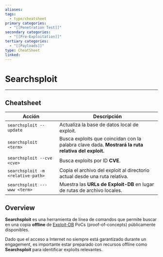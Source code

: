 ```yaml
---
aliases:
tags:
  - type/cheatsheet
primary categories:
  - "[[Penetration Test]]"
secondary categories:
  - "[[Pre-Exploitation]]"
tertiary categories:
  - "[[Payloads]]"
type: CheatSheet
linked:
---
```

# Searchsploit

***

## Cheatsheet

|**Acción**|**Descripción**|
|---|---|
|`searchsploit --update`|Actualiza la base de datos local de exploit.|
|`searchsploit <term>`|Busca exploits que coincidan con la palabra clave dada. **Mostrará la ruta relativa del exploit.**|
|`searchsploit --cve <cve>`|Busca exploits por ID **CVE**.|
|`searchsploit -m <relative-path>`|Copia el archivo del exploit al directorio actual desde una ruta relativa.|
|`searchsploit ---www <term>`|Muestra las **URLs de Exploit-DB** en lugar de rutas de archivo locales.|

## Overview

**Searchsploit** es una herramienta de línea de comandos que permite buscar en una copia **offline** de [Exploit-DB](https://www.exploit-db.com/) PoCs (proof-of-concepts) públicamente disponibles.

Dado que el acceso a Internet no siempre está garantizado durante un engagement, es importante estar preparado con recursos offline como **Searchsploit** para identificar exploits relevantes.